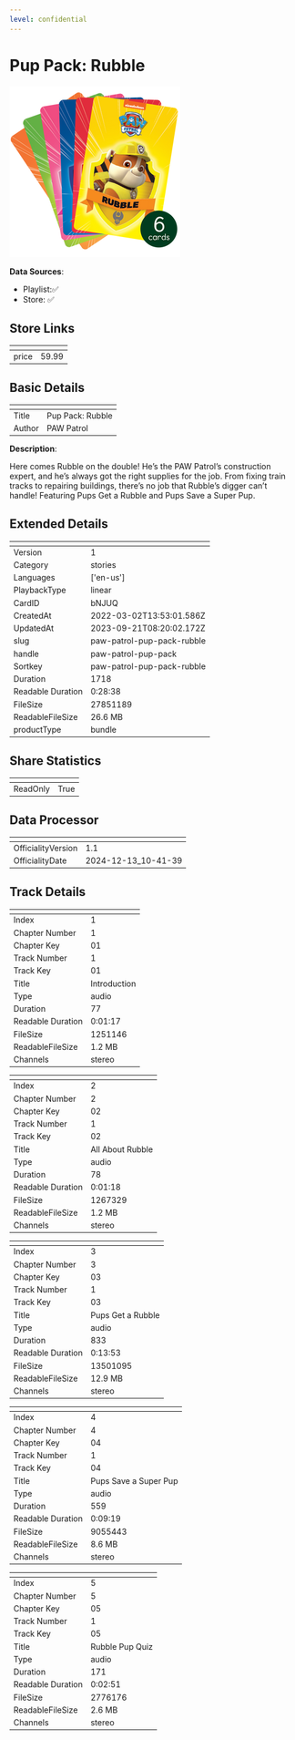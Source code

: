 ```yaml
---
level: confidential
---
```

# Pup Pack: Rubble

![card_[bNJUQ].png](../../img/cards/card_[bNJUQ].png)

**Data Sources**: 

- Playlist:✅
- Store: ✅


## Store Links

| <!-- --> | <!-- --> |
| - | - |
| price | 59.99 |


## Basic Details

| <!-- --> | <!-- --> |
| - | - |
| Title | Pup Pack: Rubble |
| Author | PAW Patrol |

**Description**:

Here comes Rubble on the double! He’s the PAW Patrol’s construction expert, and he’s always got the right supplies for the job. From fixing train tracks to repairing buildings, there’s no job that Rubble’s digger can’t handle! Featuring Pups Get a Rubble and Pups Save a Super Pup.


## Extended Details

| <!-- --> | <!-- --> |
| - | - |
| Version | 1 |
| Category | stories |
| Languages | ['en-us'] |
| PlaybackType | linear |
| CardID | bNJUQ |
| CreatedAt | 2022-03-02T13:53:01.586Z |
| UpdatedAt | 2023-09-21T08:20:02.172Z |
| slug | paw-patrol-pup-pack-rubble |
| handle | paw-patrol-pup-pack |
| Sortkey | paw-patrol-pup-pack-rubble |
| Duration | 1718 |
| Readable Duration | 0:28:38 |
| FileSize | 27851189 |
| ReadableFileSize | 26.6 MB |
| productType | bundle |


## Share Statistics

| <!-- --> | <!-- --> |
| - | - |
| ReadOnly | True |


## Data Processor

| <!-- --> | <!-- --> |
| - | - |
| OfficialityVersion | 1.1
| OfficialityDate | 2024-12-13_10-41-39


## Track Details

| <!-- --> | <!-- --> |
| - | - |
| Index | 1 |
| Chapter Number | 1 |
| Chapter Key | 01 |
| Track Number | 1 |
| Track Key | 01 |
| Title | Introduction |
| Type | audio |
| Duration | 77 |
| Readable Duration | 0:01:17 |
| FileSize | 1251146 |
| ReadableFileSize | 1.2 MB |
| Channels | stereo |

| <!-- --> | <!-- --> |
| - | - |
| Index | 2 |
| Chapter Number | 2 |
| Chapter Key | 02 |
| Track Number | 1 |
| Track Key | 02 |
| Title | All About Rubble |
| Type | audio |
| Duration | 78 |
| Readable Duration | 0:01:18 |
| FileSize | 1267329 |
| ReadableFileSize | 1.2 MB |
| Channels | stereo |

| <!-- --> | <!-- --> |
| - | - |
| Index | 3 |
| Chapter Number | 3 |
| Chapter Key | 03 |
| Track Number | 1 |
| Track Key | 03 |
| Title | Pups Get a Rubble |
| Type | audio |
| Duration | 833 |
| Readable Duration | 0:13:53 |
| FileSize | 13501095 |
| ReadableFileSize | 12.9 MB |
| Channels | stereo |

| <!-- --> | <!-- --> |
| - | - |
| Index | 4 |
| Chapter Number | 4 |
| Chapter Key | 04 |
| Track Number | 1 |
| Track Key | 04 |
| Title | Pups Save a Super Pup |
| Type | audio |
| Duration | 559 |
| Readable Duration | 0:09:19 |
| FileSize | 9055443 |
| ReadableFileSize | 8.6 MB |
| Channels | stereo |

| <!-- --> | <!-- --> |
| - | - |
| Index | 5 |
| Chapter Number | 5 |
| Chapter Key | 05 |
| Track Number | 1 |
| Track Key | 05 |
| Title | Rubble Pup Quiz |
| Type | audio |
| Duration | 171 |
| Readable Duration | 0:02:51 |
| FileSize | 2776176 |
| ReadableFileSize | 2.6 MB |
| Channels | stereo |


